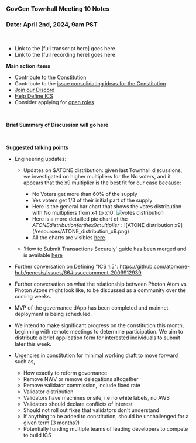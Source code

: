 ### **GovGen Townhall Meeting 10 Notes**

### Date: April 2nd, 2024, 9am PST
<br> 

- Link to the [full transcript here] goes here
- Link to the [full recording here] goes here

**Main action items**

- Contribute to the [Constitution](https://github.com/atomone-hub/genesis/blob/a9b9d9d5a2440fb623d3bad3c672ae4754377b00/CONSTITUTION.md)
- Contribute to the [issue consolidating ideas for the Constitution](https://github.com/atomone-hub/genesis/issues/136)
- [Join our Discord](https://discord.gg/atomone)
- [Help Define ICS](https://github.com/atomone-hub/genesis/issues/66)
- Consider applying for [open roles](https://jobs.lever.co/allinbits)
 
<br> 

**Brief Summary of Discussion will go here**

<br>

**Suggested talking points**

- Engineering updates:
  - Updates on $ATONE distribution: given last Townhall discussions, we
    investigated on higher multipliers for the No voters, and it appears that the
    x9 multiplier is the best fit for our case because:
    - No Voters get more than 60% of the supply
    - Yes voters get 1/3 of their initial part of the supply
    - Here is the general bar chart that shows the votes distribution with No
    multipliers from x4 to x10:
    ![votes distribution](/resources/votes_distribution.png)
    - Here is a more detailled pie chart of the $ATONE distribution for the x9
    multiplier:
    ![$ATONE distribution x9](/resources/ATONE_distribution_x9.png)
    - All the charts are visibles [here](https://atomone-hub.github.io/govbox/).

  - 'How to Submit Transactions Securely' guide has been merged and is available
    [here](https://github.com/atomone-hub/govgen-proposals/blob/main/submit-tx-securely.md)

- Further conversation on Defining "ICS 1.5": https://github.com/atomone-hub/genesis/issues/66#issuecomment-2006912939
- Further conversation on what the relationship between Photon Atom vs Photon Atone might look like, to be discussed as a community over the coming weeks.

- MVP of the governance dApp has been completed and mainnet deployment is being scheduled.

- We intend to make significant progress on the constitution this month, beginning with remote meetings to determine participation. We aim to distribute a brief application form for interested individuals to submit later this week.

- Urgencies in constitution for minimal working draft to move forward such as,
  - How exactly to reform governance
  - Remove NWV or remove delegations altogether
  - Remove validator commission, include fixed rate
  - Validator distribution
  - Validators have machines onsite, i.e no white labels, no AWS
  - Validators should declare conflicts of interest
  - Should not roll out fixes that validators don't understand
  - If anything to be added to constitution, should be unchallenged for a given term (3 months?)
  - Potentially funding multiple teams of leading developers to compete to build ICS
